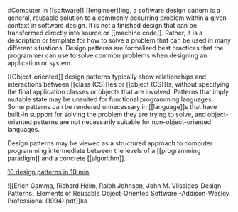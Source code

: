 #Computer 
In [[software]] [[engineer]]ing, a software design pattern is a general, reusable solution to a commonly occurring problem within a given context in software design. It is not a finished design that can be transformed directly into source or [[machine code]]. Rather, it is a description or template for how to solve a problem that can be used in many different situations. Design patterns are formalized best practices that the programmer can use to solve common problems when designing an application or system.

[[Object-oriented]] design patterns typically show relationships and interactions between [[class (CS)]]es or [[object (CS)]]s, without specifying the final application classes or objects that are involved. Patterns that imply mutable state may be unsuited for functional programming languages. Some patterns can be rendered unnecessary in [[language]]s that have built-in support for solving the problem they are trying to solve, and object-oriented patterns are not necessarily suitable for non-object-oriented languages.

Design patterns may be viewed as a structured approach to computer programming intermediate between the levels of a [[programming paradigm]] and a concrete [[algorithm]].

[10 design patterns in 10 min](https://www.youtube.com/watch?v=tv-_1er1mWI&ab_channel=Fireship)

![[Erich Gamma, Richard Helm, Ralph Johnson, John M. Vlissides-Design Patterns_ Elements of Reusable Object-Oriented Software  -Addison-Wesley Professional (1994).pdf]]ka